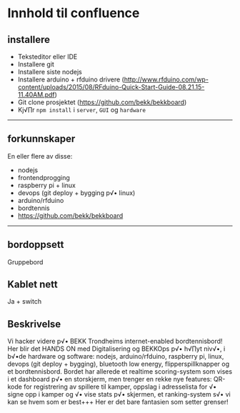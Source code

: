 # Innhold til confluence

## installere

- Teksteditor eller IDE
- Installere git
- Installere siste nodejs
- Installere arduino + rfduino drivere (http://www.rfduino.com/wp-content/uploads/2015/08/RFduino-Quick-Start-Guide-08.21.15-11.40AM.pdf)
- Git clone prosjektet (https://github.com/bekk/bekkboard)
- Kj√∏r `npm install` i `server`, `GUI` og `hardware`

---

## forkunnskaper

En eller flere av disse:

- nodejs
- frontendprogging
- raspberry pi + linux
- devops (git deploy + bygging p√• linux)
- arduino/rfduino
- bordtennis
- https://github.com/bekk/bekkboard

---

## bordoppsett

Gruppebord

## Kablet nett

Ja + switch

## Beskrivelse

Vi hacker videre p√• BEKK Trondheims internet-enabled bordtennisbord! Her blir det HANDS ON med Digitalisering og BEKKOps p√• h√∏yt niv√•, i b√•de hardware og software: nodejs, arduino/rfduino, raspberry pi, linux, devops (git deploy + bygging), bluetooth low energy, flipperspillknapper og et bordtennisbord. Bordet har allerede et realtime scoring-system som vises i et dashboard p√• en storskjerm, men trenger en rekke nye features: QR-kode for registrering av spillere til kamper, oppslag i adresselista for √• signe opp i kamper og √• vise stats p√• skjermen, et ranking-system s√• vi kan se hvem som er best+++ Her er det bare fantasien som setter grenser!
